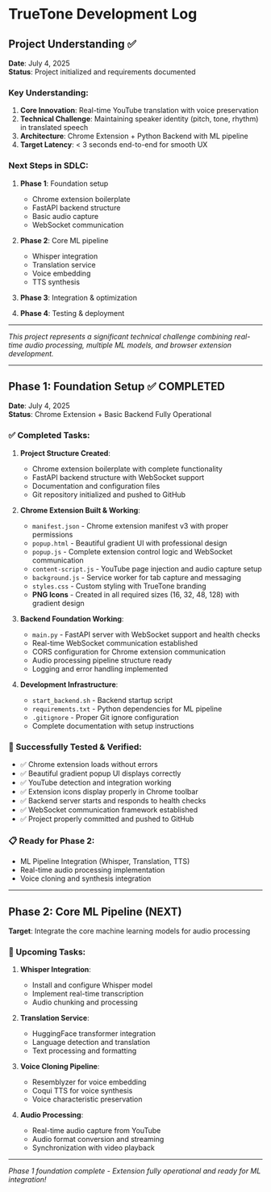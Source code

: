 # TrueTone Development Log

## Project Understanding ✅

**Date**: July 4, 2025  
**Status**: Project initialized and requirements documented

### Key Understanding:
1. **Core Innovation**: Real-time YouTube translation with voice preservation
2. **Technical Challenge**: Maintaining speaker identity (pitch, tone, rhythm) in translated speech
3. **Architecture**: Chrome Extension + Python Backend with ML pipeline
4. **Target Latency**: < 3 seconds end-to-end for smooth UX

### Next Steps in SDLC:
1. **Phase 1**: Foundation setup
   - Chrome extension boilerplate
   - FastAPI backend structure
   - Basic audio capture
   - WebSocket communication

2. **Phase 2**: Core ML pipeline
   - Whisper integration
   - Translation service
   - Voice embedding
   - TTS synthesis

3. **Phase 3**: Integration & optimization
4. **Phase 4**: Testing & deployment

---

*This project represents a significant technical challenge combining real-time audio processing, multiple ML models, and browser extension development.*

---

## Phase 1: Foundation Setup ✅ COMPLETED

**Date**: July 4, 2025  
**Status**: Chrome Extension + Basic Backend Fully Operational

### ✅ Completed Tasks:
1. **Project Structure Created**:
   - Chrome extension boilerplate with complete functionality
   - FastAPI backend structure with WebSocket support
   - Documentation and configuration files
   - Git repository initialized and pushed to GitHub

2. **Chrome Extension Built & Working**:
   - `manifest.json` - Chrome extension manifest v3 with proper permissions
   - `popup.html` - Beautiful gradient UI with professional design
   - `popup.js` - Complete extension control logic and WebSocket communication
   - `content-script.js` - YouTube page injection and audio capture setup
   - `background.js` - Service worker for tab capture and messaging
   - `styles.css` - Custom styling with TrueTone branding
   - **PNG Icons** - Created in all required sizes (16, 32, 48, 128) with gradient design

3. **Backend Foundation Working**:
   - `main.py` - FastAPI server with WebSocket support and health checks
   - Real-time WebSocket communication established
   - CORS configuration for Chrome extension communication
   - Audio processing pipeline structure ready
   - Logging and error handling implemented

4. **Development Infrastructure**:
   - `start_backend.sh` - Backend startup script
   - `requirements.txt` - Python dependencies for ML pipeline
   - `.gitignore` - Proper Git ignore configuration
   - Complete documentation with setup instructions

### 🎯 Successfully Tested & Verified:
- ✅ Chrome extension loads without errors
- ✅ Beautiful gradient popup UI displays correctly
- ✅ YouTube detection and integration working
- ✅ Extension icons display properly in Chrome toolbar
- ✅ Backend server starts and responds to health checks
- ✅ WebSocket communication framework established
- ✅ Project properly committed and pushed to GitHub

### 📋 Ready for Phase 2:
- ML Pipeline Integration (Whisper, Translation, TTS)
- Real-time audio processing implementation
- Voice cloning and synthesis integration

---

## Phase 2: Core ML Pipeline (NEXT)

**Target**: Integrate the core machine learning models for audio processing

### 🎯 Upcoming Tasks:
1. **Whisper Integration**:
   - Install and configure Whisper model
   - Implement real-time transcription
   - Audio chunking and processing

2. **Translation Service**:
   - HuggingFace transformer integration
   - Language detection and translation
   - Text processing and formatting

3. **Voice Cloning Pipeline**:
   - Resemblyzer for voice embedding
   - Coqui TTS for voice synthesis
   - Voice characteristic preservation

4. **Audio Processing**:
   - Real-time audio capture from YouTube
   - Audio format conversion and streaming
   - Synchronization with video playback

---

*Phase 1 foundation complete - Extension fully operational and ready for ML integration!*
